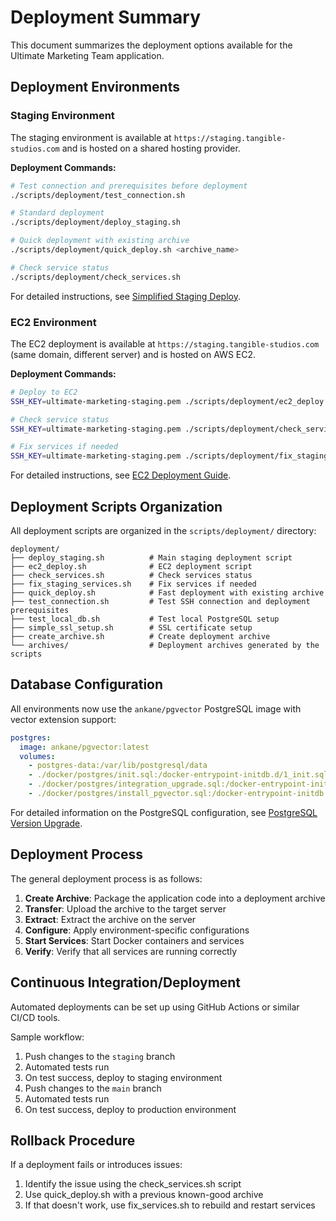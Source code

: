 # Deployment Summary

This document summarizes the deployment options available for the Ultimate Marketing Team application.

## Deployment Environments

### Staging Environment

The staging environment is available at `https://staging.tangible-studios.com` and is hosted on a shared hosting provider.

**Deployment Commands:**
```bash
# Test connection and prerequisites before deployment
./scripts/deployment/test_connection.sh

# Standard deployment 
./scripts/deployment/deploy_staging.sh

# Quick deployment with existing archive
./scripts/deployment/quick_deploy.sh <archive_name>

# Check service status
./scripts/deployment/check_services.sh
```

For detailed instructions, see [Simplified Staging Deploy](SIMPLIFIED_STAGING_DEPLOY.md).

### EC2 Environment

The EC2 deployment is available at `https://staging.tangible-studios.com` (same domain, different server) and is hosted on AWS EC2.

**Deployment Commands:**
```bash
# Deploy to EC2
SSH_KEY=ultimate-marketing-staging.pem ./scripts/deployment/ec2_deploy.sh

# Check service status
SSH_KEY=ultimate-marketing-staging.pem ./scripts/deployment/check_services.sh

# Fix services if needed
SSH_KEY=ultimate-marketing-staging.pem ./scripts/deployment/fix_staging_services.sh
```

For detailed instructions, see [EC2 Deployment Guide](EC2_DEPLOYMENT_GUIDE.md).

## Deployment Scripts Organization

All deployment scripts are organized in the `scripts/deployment/` directory:

```
deployment/
├── deploy_staging.sh          # Main staging deployment script
├── ec2_deploy.sh              # EC2 deployment script
├── check_services.sh          # Check services status
├── fix_staging_services.sh    # Fix services if needed
├── quick_deploy.sh            # Fast deployment with existing archive
├── test_connection.sh         # Test SSH connection and deployment prerequisites
├── test_local_db.sh           # Test local PostgreSQL setup
├── simple_ssl_setup.sh        # SSL certificate setup
├── create_archive.sh          # Create deployment archive
└── archives/                  # Deployment archives generated by the scripts
```

## Database Configuration

All environments now use the `ankane/pgvector` PostgreSQL image with vector extension support:

```yaml
postgres:
  image: ankane/pgvector:latest
  volumes:
    - postgres-data:/var/lib/postgresql/data
    - ./docker/postgres/init.sql:/docker-entrypoint-initdb.d/1_init.sql
    - ./docker/postgres/integration_upgrade.sql:/docker-entrypoint-initdb.d/2_integration_upgrade.sql
    - ./docker/postgres/install_pgvector.sql:/docker-entrypoint-initdb.d/3_install_pgvector.sql
```

For detailed information on the PostgreSQL configuration, see [PostgreSQL Version Upgrade](POSTGRES_VERSION_UPGRADE.md).

## Deployment Process

The general deployment process is as follows:

1. **Create Archive**: Package the application code into a deployment archive
2. **Transfer**: Upload the archive to the target server
3. **Extract**: Extract the archive on the server
4. **Configure**: Apply environment-specific configurations
5. **Start Services**: Start Docker containers and services
6. **Verify**: Verify that all services are running correctly

## Continuous Integration/Deployment

Automated deployments can be set up using GitHub Actions or similar CI/CD tools.

Sample workflow:
1. Push changes to the `staging` branch
2. Automated tests run
3. On test success, deploy to staging environment
4. Push changes to the `main` branch
5. Automated tests run
6. On test success, deploy to production environment

## Rollback Procedure

If a deployment fails or introduces issues:

1. Identify the issue using the check_services.sh script
2. Use quick_deploy.sh with a previous known-good archive
3. If that doesn't work, use fix_services.sh to rebuild and restart services